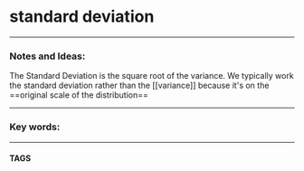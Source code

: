 # standard deviation


---
### Notes and Ideas:

The Standard Deviation is the square root of the variance. We typically work the standard deviation rather than the [[variance]] because it's on the ==original scale of the distribution==

---

### Key words:

---
#### TAGS